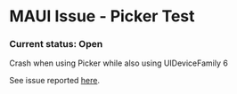 ﻿# MAUI Issue - Picker Test

### Current status: Open

Crash when using Picker while also using UIDeviceFamily 6

See issue reported [here](https://github.com/dotnet/maui/issues/19354).
